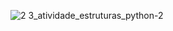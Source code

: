 
![2 3_atividade_estruturas_python-2](https://github.com/DayanFA/Sistemas-de-Informacao-UFAC/assets/123272343/f3579d3f-72aa-4345-95e3-9ad4ddf9a486)
